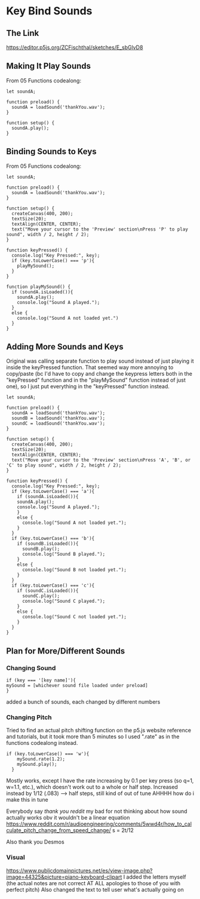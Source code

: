 # Key Bind Sounds

## The Link
https://editor.p5js.org/ZCFischthal/sketches/E_sbGlvD8

## Making It Play Sounds

From 05 Functions codealong:

```
let soundA;

function preload() {
  soundA = loadSound('thankYou.wav');
}

function setup() {
  soundA.play();
}
```

## Binding Sounds to Keys

From 05 Functions codealong:

```
let soundA;

function preload() {
  soundA = loadSound('thankYou.wav');
}

function setup() {
  createCanvas(400, 200);
  textSize(20);
  textAlign(CENTER, CENTER);
  text("Move your cursor to the 'Preview' section\nPress 'P' to play sound", width / 2, height / 2);
}

function keyPressed() {
  console.log("Key Pressed:", key);
  if (key.toLowerCase() === 'p'){
    playMySound();
  }
}

function playMySound() {
  if (soundA.isLoaded()){
    soundA.play();
    console.log("Sound A played.");
  }
  else {
    console.log("Sound A not loaded yet.")
  }
}
```

## Adding More Sounds and Keys

Original was calling separate function to play sound instead of just playing it inside the keyPressed function. That seemed way more annoying to copy/paste (bc I'd have to copy and change the keypress letters both in the "keyPressed" function and in the "playMySound" function instead of just one), so I just put everything in the "keyPressed" function instead.

```
let soundA;

function preload() {
  soundA = loadSound('thankYou.wav');
  soundB = loadSound('thankYou.wav');
  soundC = loadSound('thankYou.wav');
}

function setup() {
  createCanvas(400, 200);
  textSize(20);
  textAlign(CENTER, CENTER);
  text("Move your cursor to the 'Preview' section\nPress 'A', 'B', or 'C' to play sound", width / 2, height / 2);
}

function keyPressed() {
  console.log("Key Pressed:", key);
  if (key.toLowerCase() === 'a'){
    if (soundA.isLoaded()){
    soundA.play();
    console.log("Sound A played.");
    }
    else {
      console.log("Sound A not loaded yet.");
    }
  }
  if (key.toLowerCase() === 'b'){
    if (soundB.isLoaded()){
      soundB.play();
      console.log("Sound B played.");
    }
    else {
      console.log("Sound B not loaded yet.");
    }
  }
  if (key.toLowerCase() === 'c'){
    if (soundC.isLoaded()){
      soundC.play();
      console.log("Sound C played.");
    }
    else {
      console.log("Sound C not loaded yet.");
    }
  }
}
```

## Plan for More/Different Sounds

### Changing Sound
```
if (key === '[key name]'){
mySound = [whichever sound file loaded under preload]
}
```
added a bunch of sounds, each changed by different numbers

### Changing Pitch
Tried to find an actual pitch shifting function on the p5.js website reference and tutorials, but it took more than 5 minutes so I used ".rate" as in the functions codealong instead.
```
if (key.toLowerCase() === 'w'){
    mySound.rate(1.2);
    mySound.play();
  }
```

Mostly works, except I have the rate increasing by 0.1 per key press (so q=1, w=1.1, etc.), which doesn't work out to a whole or half step.
Increased instead by 1/12 (.083) —> half steps, still kind of out of tune
AHHHH how do i make this in tune

Everybody say *thank you reddit* my bad for not thinking about how sound actually works obv it wouldn't be a linear equation
https://www.reddit.com/r/audioengineering/comments/5wwd4r/how_to_calculate_pitch_change_from_speed_change/
s = 2t/12

Also thank you Desmos

### Visual
https://www.publicdomainpictures.net/es/view-image.php?image=44325&picture=piano-keyboard-clipart
I added the letters myself (the actual notes are not correct AT ALL apologies to those of you with perfect pitch)
Also changed the text to tell user what's actually going on
